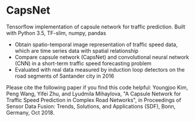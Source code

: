 # CapsNet
Tensorflow implementation of capsule network for traffic prediction.
Built with Python 3.5, TF-slim, numpy, pandas 

- Obtain spatio-temporal image representation of traffic speed data, which are time series data with spatial relationship
- Compare capsule network (CapsNet) and convolutional neural network (CNN) in a short-term traffic speed forecasting problem
- Evaluated with real data measured by induction loop detectors on the road segments of Santander city in 2016 

Please cite the following paper if you find this code helpful:
Youngjoo Kim, Peng Wang, Yifei Zhu, and Lyudmila Mihaylova, "A Capsule Network for Traffic Speed Prediction in Complex Road Networks", in Proceedings of Sensor Data Fusion: Trends, Solutions, and Applications (SDF), Bonn, Germany, Oct 2018.
